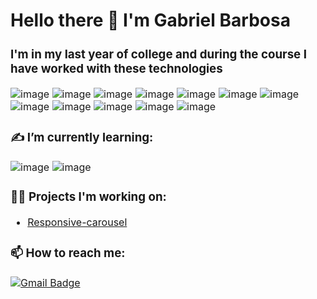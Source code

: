 # Hello there 👋 I'm Gabriel Barbosa
<font size="3">

### I'm in my last year of college and during the course I have worked with these technologies

![image](https://img.shields.io/badge/C%2B%2B-00599C?style=for-the-badge&logo=c%2B%2B&logoColor=white)
![image](https://img.shields.io/badge/Java-ED8B00?style=for-the-badge&logo=java&logoColor=white)
![image](https://img.shields.io/badge/Python-14354C?style=for-the-badge&logo=python&logoColor=white)
![image](https://img.shields.io/badge/JavaScript-323330?style=for-the-badge&logo=javascript&logoColor=F7DF1E)
![image](https://img.shields.io/badge/HTML-239120?style=for-the-badge&logo=html5&logoColor=white)
![image](https://img.shields.io/badge/CSS-239120?&style=for-the-badge&logo=css3&logoColor=white)
![image](https://img.shields.io/badge/Spring-6DB33F?style=for-the-badge&logo=spring&logoColor=white)
![image](https://img.shields.io/badge/MySQL-00000F?style=for-the-badge&logo=mysql&logoColor=white)
![image](https://img.shields.io/badge/React-20232A?style=for-the-badge&logo=react&logoColor=61DAFB)
![image](https://img.shields.io/badge/Godot_Engine-00599C?style=for-the-badge&logo=java&logoColor=white)
![image](https://img.shields.io/badge/styled--components-DB7093?style=for-the-badge&logo=styled-components&logoColor=white)
![image](https://img.shields.io/badge/Material--UI-0081CB?style=for-the-badge&logo=material-ui&logoColor=white)
 
### ✍ I’m currently learning:
![image](https://img.shields.io/badge/TypeScript-007ACC?style=for-the-badge&logo=typescript&logoColor=white) ![image](https://img.shields.io/badge/NextJS-20232A?style=for-the-badge&logo=next.js&logoColor=61DAFB)
<br>

### 🧑‍💻 Projects I'm working on:
  * [Responsive-carousel](https://github.com/gabrielb-ss/responsive-carousel)
  
### 📫 How to reach me:
[![Gmail Badge](https://img.shields.io/badge/-pro.gabrielbss@gmail.com-D14836?style=for-the-badge&logo=Gmail&logoColor=white&link=mailto:pro.gabrielbss@gmail.com)](mailto:pro.gabrielbss@gmail.com)
</font>
